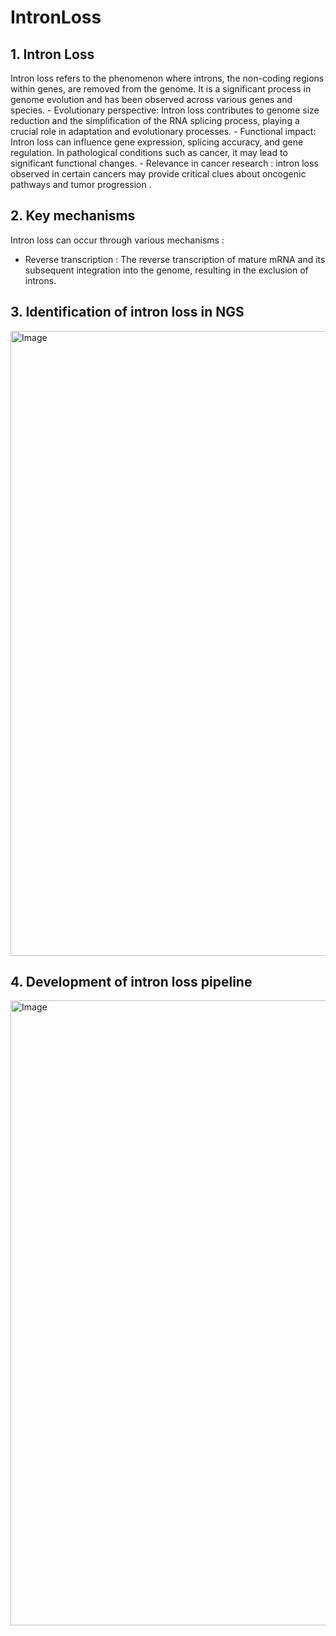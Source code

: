 # IntronLoss

## 1. Intron Loss 
Intron loss refers to the phenomenon where introns, the non-coding regions within genes, are removed from the genome. It is a significant process in genome evolution and has been observed across various genes and species. 
	- Evolutionary perspective: Intron loss contributes to genome size reduction and the simplification of the RNA splicing process, 	playing a crucial role in adaptation and evolutionary processes.
	- Functional impact: Intron loss can influence gene expression, splicing accuracy, and gene regulation. In pathological conditions such as cancer, it may lead to significant functional changes.
	- Relevance in  cancer research : intron loss observed in certain cancers may provide critical clues about oncogenic pathways and tumor progression .

## 2. Key mechanisms 
Intron loss can occur through various mechanisms : 

- Reverse transcription : The reverse transcription of mature mRNA and its subsequent integration into the genome, resulting in the exclusion of introns.

## 3. Identification of intron loss in NGS
<img src="https://github.com/user-attachments/assets/8c0403c9-f027-436d-a1b0-fc5a3140bc0e" alt="Image" height = "1000" width="1500">

## 4. Development of intron loss pipeline 
<img src="https://github.com/user-attachments/assets/4b89d2dc-7803-471c-b878-7aae26b9a1b0" alt="Image" height = "1000" width="1500">
